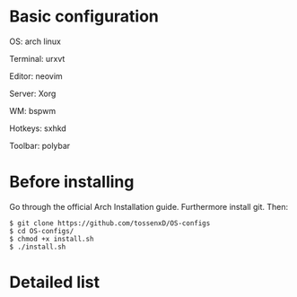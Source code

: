 # Basic configuration
OS:        arch linux

Terminal:  urxvt

Editor:    neovim

Server:    Xorg

WM:        bspwm

Hotkeys:   sxhkd

Toolbar:   polybar

# Before installing
Go through the official Arch Installation guide. Furthermore install git. Then:
```
$ git clone https://github.com/tossenxD/OS-configs
$ cd OS-configs/
$ chmod +x install.sh
$ ./install.sh
```

# Detailed list
